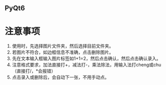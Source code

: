 ## PyQt6

# 注意事项
1. 使用时，先选择图片文件夹，然后选择目前文件夹。
2. 若图片不符合，如边框信息不准确，点击删除图片。
3. 先在文本输入框输入图片标签如1+1=2，然后点击确认，然后点击确认录入。
4. 注意格式要求，加法直接打+，减法打-，乘法除法，用输入法打cheng或chu（直接打/，*会报错）
5. 点击录入或删除后，会自动下一张，不用手动点。

